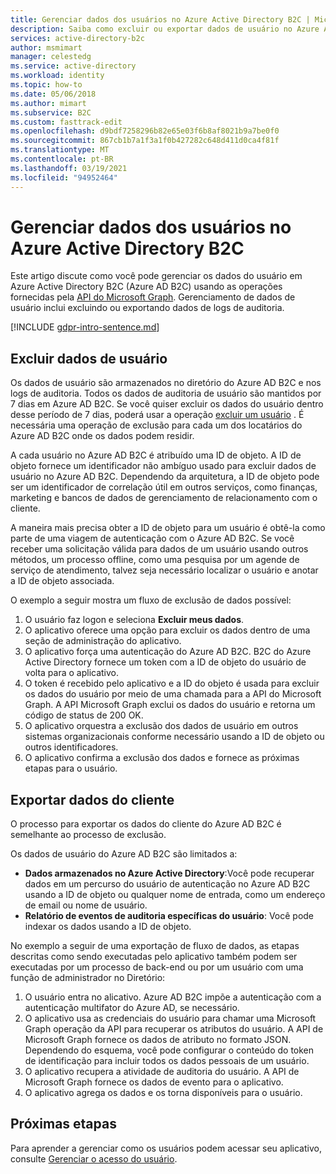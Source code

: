 ```yaml
---
title: Gerenciar dados dos usuários no Azure Active Directory B2C | Microsoft Docs
description: Saiba como excluir ou exportar dados de usuário no Azure AD B2C.
services: active-directory-b2c
author: msmimart
manager: celestedg
ms.service: active-directory
ms.workload: identity
ms.topic: how-to
ms.date: 05/06/2018
ms.author: mimart
ms.subservice: B2C
ms.custom: fasttrack-edit
ms.openlocfilehash: d9bdf7258296b82e65e03f6b8af8021b9a7be0f0
ms.sourcegitcommit: 867cb1b7a1f3a1f0b427282c648d411d0ca4f81f
ms.translationtype: MT
ms.contentlocale: pt-BR
ms.lasthandoff: 03/19/2021
ms.locfileid: "94952464"
---
```

# <a name="manage-user-data-in-azure-active-directory-b2c"></a>Gerenciar dados dos usuários no Azure Active Directory B2C

 Este artigo discute como você pode gerenciar os dados do usuário em Azure Active Directory B2C (Azure AD B2C) usando as operações fornecidas pela [API do Microsoft Graph](/graph/use-the-api). Gerenciamento de dados de usuário inclui excluindo ou exportando dados de logs de auditoria.

[!INCLUDE [gdpr-intro-sentence.md](../../includes/gdpr-intro-sentence.md)]

## <a name="delete-user-data"></a>Excluir dados de usuário

Os dados de usuário são armazenados no diretório do Azure AD B2C e nos logs de auditoria. Todos os dados de auditoria de usuário são mantidos por 7 dias em Azure AD B2C. Se você quiser excluir os dados do usuário dentro desse período de 7 dias, poderá usar a operação [excluir um usuário](/graph/api/user-delete) . É necessária uma operação de exclusão para cada um dos locatários do Azure AD B2C onde os dados podem residir.

A cada usuário no Azure AD B2C é atribuído uma ID de objeto. A ID de objeto fornece um identificador não ambíguo usado para excluir dados de usuário no Azure AD B2C. Dependendo da arquitetura, a ID de objeto pode ser um identificador de correlação útil em outros serviços, como finanças, marketing e bancos de dados de gerenciamento de relacionamento com o cliente.

A maneira mais precisa obter a ID de objeto para um usuário é obtê-la como parte de uma viagem de autenticação com o Azure AD B2C. Se você receber uma solicitação válida para dados de um usuário usando outros métodos, um processo offline, como uma pesquisa por um agende de serviço de atendimento, talvez seja necessário localizar o usuário e anotar a ID de objeto associada.

O exemplo a seguir mostra um fluxo de exclusão de dados possível:

1. O usuário faz logon e seleciona **Excluir meus dados**.
2. O aplicativo oferece uma opção para excluir os dados dentro de uma seção de administração do aplicativo.
3. O aplicativo força uma autenticação do Azure AD B2C. B2C do Azure Active Directory fornece um token com a ID de objeto do usuário de volta para o aplicativo.
4. O token é recebido pelo aplicativo e a ID do objeto é usada para excluir os dados do usuário por meio de uma chamada para a API do Microsoft Graph. A API Microsoft Graph exclui os dados do usuário e retorna um código de status de 200 OK.
5. O aplicativo orquestra a exclusão dos dados de usuário em outros sistemas organizacionais conforme necessário usando a ID de objeto ou outros identificadores.
6. O aplicativo confirma a exclusão dos dados e fornece as próximas etapas para o usuário.

## <a name="export-customer-data"></a>Exportar dados do cliente

O processo para exportar os dados do cliente do Azure AD B2C é semelhante ao processo de exclusão.

Os dados de usuário do Azure AD B2C são limitados a:

- **Dados armazenados no Azure Active Directory**:Você pode recuperar dados em um percurso do usuário de autenticação no Azure AD B2C usando a ID de objeto ou qualquer nome de entrada, como um endereço de email ou nome de usuário.
- **Relatório de eventos de auditoria específicas do usuário**: Você pode indexar os dados usando a ID de objeto.

No exemplo a seguir de uma exportação de fluxo de dados, as etapas descritas como sendo executadas pelo aplicativo também podem ser executadas por um processo de back-end ou por um usuário com uma função de administrador no Diretório:

1. O usuário entra no alicativo. Azure AD B2C impõe a autenticação com a autenticação multifator do Azure AD, se necessário.
2. O aplicativo usa as credenciais do usuário para chamar uma Microsoft Graph operação da API para recuperar os atributos do usuário. A API de Microsoft Graph fornece os dados de atributo no formato JSON. Dependendo do esquema, você pode configurar o conteúdo do token de identificação para incluir todos os dados pessoais de um usuário.
3. O aplicativo recupera a atividade de auditoria do usuário. A API de Microsoft Graph fornece os dados de evento para o aplicativo.
4. O aplicativo agrega os dados e os torna disponíveis para o usuário.

## <a name="next-steps"></a>Próximas etapas

Para aprender a gerenciar como os usuários podem acessar seu aplicativo, consulte [Gerenciar o acesso do usuário](manage-user-access.md).